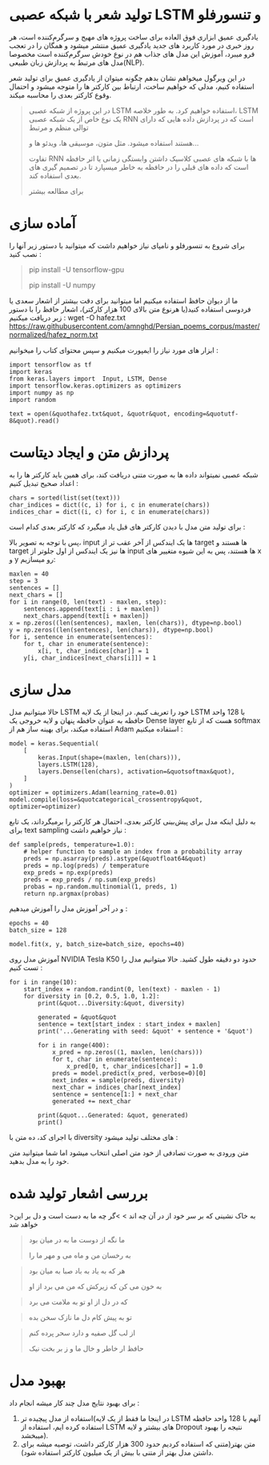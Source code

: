 # تولید شعر با شبکه عصبی LSTM و تنسورفلو

یادگیری عمیق ابزاری فوق العاده برای ساخت پروژه های مهیج و سرگرم‌کننده است، هر روز خبری در مورد کاربرد های جدید یادگیری عمیق منتشر میشود و همگان را در تعجب فرو میبرد، آموزش این مدل های جذاب هم در نوع خودش سرگرم‌کننده است مخصوصا مدل های مرتبط به پردازش زبان طبیعی(NLP).


در این ویرگول میخواهم نشان بدهم چگونه میتوان از یادگیری عمیق برای تولید شعر استفاده کنیم، مدلی که خواهیم ساخت، ارتباط بین کارکتر ها را متوجه میشود و احتمال وقوع کارکتر بعدی را محاسبه میکند.

>در این پروژه از شبکه عصبی LSTM استفاده خواهیم کرد. به طور خلاصه، LSTM یک نوع خاص از یک شبکه عصبی RNN است که در پردازش داده هایی که دارای توالی منظم و مرتبط 
>
>هستند استفاده میشود. مثل متون، موسیقی ها، ویدئو ها و...
>
>تفاوت RNN ها با شبکه های عصبی کلاسیک داشتن وابستگی زمانی یا اثر حافظه است که داده های قبلی را در حافظه به خاطر میسپارد تا در تصمیم گیری های بعدی استفاده کند.
>
>برای مطالعه بیشتر
<h1>آماده سازی</h1>
برای شروع به تنسورفلو و نامپای نیاز خواهیم داشت که میتوانید با دستور زیر آنها را نصب کنید :

>pip install -U tensorflow-gpu
>
>pip install -U numpy

ما از دیوان حافظ استفاده میکنیم اما میتوانید برای دقت بیشتر از اشعار سعدی یا فردوسی استفاده کنید(یا هرنوع متن بالای 100 هزار کارکتر)، اشعار حافظ را با دستور زیر دریافت میکنیم :
  wget -O hafez.txt https://raw.githubusercontent.com/amnghd/Persian_poems_corpus/master/normalized/hafez_norm.txt

ابزار های مورد نیاز را ایمپورت میکنیم و سپس محتوای کتاب را میخوانیم :

    import tensorflow as tf
    import keras
    from keras.layers import  Input, LSTM, Dense
    import tensorflow.keras.optimizers as optimizers
    import numpy as np
    import random
    
    text = open(&quothafez.txt&quot, &quotr&quot, encoding=&quotutf-8&quot).read()

<h1>پردازش متن و ایجاد دیتاست</h1>

شبکه عصبی نمیتواند داده ها به صورت متنی دریافت کند، برای همین باید کارکتر ها را به اعداد صحیح تبدیل کنیم :

    chars = sorted(list(set(text)))
    char_indices = dict((c, i) for i, c in enumerate(chars))
    indices_char = dict((i, c) for i, c in enumerate(chars))
برای تولید متن مدل با دیدن کارکتر های قبل یاد میگیرد که کارکتر بعدی کدام است :

پس با توجه به تصویر بالا، input ها یک ایندکس از آخر عقب تر از target ها هستند و target ها نیز یک ایندکس از اول جلوتر از input ها هستند، پس به این شیوه متغییر های x و y رو میسازیم:

    maxlen = 40
    step = 3
    sentences = []
    next_chars = []
    for i in range(0, len(text) - maxlen, step):
        sentences.append(text[i : i + maxlen])
        next_chars.append(text[i + maxlen])
    x = np.zeros((len(sentences), maxlen, len(chars)), dtype=np.bool)
    y = np.zeros((len(sentences), len(chars)), dtype=np.bool)
    for i, sentence in enumerate(sentences):
        for t, char in enumerate(sentence):
            x[i, t, char_indices[char]] = 1
        y[i, char_indices[next_chars[i]]] = 1
<h1>مدل سازی</h1>
حالا میتوانیم مدل LSTM خود را تعریف کنیم. در اینجا از یک لایه LSTM با 128 واحد حافظه به عنوان حافظه پنهان و لایه خروجی یک Dense layer هست که از تابع softmax استفاده میکند، برای بهینه ساز هم از Adam استفاده میکنیم :

    model = keras.Sequential(
        [
            keras.Input(shape=(maxlen, len(chars))),
            layers.LSTM(128),
            layers.Dense(len(chars), activation=&quotsoftmax&quot),
        ]
    )
    optimizer = optimizers.Adam(learning_rate=0.01)
    model.compile(loss=&quotcategorical_crossentropy&quot, optimizer=optimizer)
به دلیل اینکه مدل برای پیش‌بینی کارکتر بعدی، احتمال هر کارکتر را برمیگرداند، یک تابع برای text sampling نیاز خواهیم داشت :

    def sample(preds, temperature=1.0):
        # helper function to sample an index from a probability array
        preds = np.asarray(preds).astype(&quotfloat64&quot)
        preds = np.log(preds) / temperature
        exp_preds = np.exp(preds)
        preds = exp_preds / np.sum(exp_preds)
        probas = np.random.multinomial(1, preds, 1)
        return np.argmax(probas)
و در آخر آموزش مدل را آموزش میدهیم :

    epochs = 40
    batch_size = 128
    
    model.fit(x, y, batch_size=batch_size, epochs=40)
آموزش مدل روی NVIDIA Tesla K50 حدود دو دقیقه طول کشید. حالا میتوانیم مدل را تست کنیم :

    for i in range(10):
        start_index = random.randint(0, len(text) - maxlen - 1)
        for diversity in [0.2, 0.5, 1.0, 1.2]:
            print(&quot...Diversity:&quot, diversity)
    
            generated = &quot&quot
            sentence = text[start_index : start_index + maxlen]
            print('...Generating with seed: &quot' + sentence + '&quot')
    
            for i in range(400):
                x_pred = np.zeros((1, maxlen, len(chars)))
                for t, char in enumerate(sentence):
                    x_pred[0, t, char_indices[char]] = 1.0
                preds = model.predict(x_pred, verbose=0)[0]
                next_index = sample(preds, diversity)
                next_char = indices_char[next_index]
                sentence = sentence[1:] + next_char
                generated += next_char
    
            print(&quot...Generated: &quot, generated)
            print()
با اجرای کد، ده متن با diversity های مختلف تولید میشود :

متن ورودی به صورت تصادفی از خود متن اصلی انتخاب میشود اما شما میتوانید متن خود را به مدل بدهید.

<h1>بررسی اشعار تولید شده</h1>
>به خاک نشینی که بر سر خود از در آن چه اند
>
>گر چه ما به دست است و دل بر این خواهد شد


>ما نگه از دوست ما به در میان بود
>
>به رخسان من و ماه می و مهر ما را


>هر که به یاد به باد صبا به میان بود
>>
>به خون می کن که زیرکش که من می برد از او


>که در دل از او تو به ملامت می برد

>تو به پیش کام دل ما نازک سخن بده


>از لب گل صفیه و دارد سحر پرده کنم
>
>حافظ ار خاطر و خال ما و ز بر بخت نیک

<h1>بهبود مدل</h1>
برای بهبود نتایج مدل چند کار میشه انجام داد :

1. استفاده از مدل پیچیده تر(در اینجا ما فقط از یک لایه LSTM آنهم با 128 واحد حافظه استفاده کرده ایم، استفاده از LSTM های بیشتر و لایه Dropout نتیجه را بهبود میبخشد).
2. متن بهتر(متنی که استفاده کردیم حدود 300 هزار کارکتر داشت، توصیه میشه برای داشتن مدل بهتر از متنی با بیش از یک میلیون کارکتر استفاده شود).
